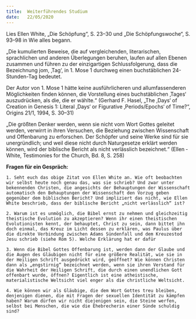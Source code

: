 ```yaml
---
title:  Weiterführendes Studium
date:   22/05/2020
---
```


Lies Ellen White, „Die Schöpfung“, S. 23–30 und „Die Schöpfungswoche“, S. 93–98 in Wie alles begann.

„Die kumulierten Beweise, die auf vergleichenden, literarischen, sprachlichen und anderen Überlegungen beruhen, laufen auf allen Ebenen zusammen und führen zu der einzigartigen Schlussfolgerung, dass die Bezeichnung jom, ‚Tag‘, in 1. Mose 1 durchweg einen buchstäblichen 24-Stunden-Tag bedeutet.

Der Autor von 1. Mose 1 hätte keine ausführlicheren und allumfassenderen Möglichkeiten finden können, die Vorstellung eines buchstäblichen ‚­Tages‘ auszudrücken, als die, die er wählte.“ (Gerhard F. Hasel, „The ‚Days‘ of Creation in Genesis 1: Literal ‚Days‘ or Figurative ‚Periods/Epochs‘ of Time?“, Origins 21/1, 1994, S. 30–31)

„Die größten Denker werden, wenn sie nicht vom Wort Gottes geleitet werden, verwirrt in ihren Versuchen, die Beziehung zwischen Wissenschaft und Offenbarung zu erforschen. Der Schöpfer und seine Werke sind für sie unergründlich; und weil diese nicht durch Naturgesetze erklärt werden können, wird der biblische Bericht als nicht verlässlich bezeichnet.“ (Ellen ­White, ­Testimonies for the Church, Bd. 8, S. 258)

**Fragen für ein Gespräch:**

`1. Seht euch das obige Zitat von Ellen White an. Wie oft beobachten wir selbst heute noch genau das, was sie schrieb? Und zwar unter bekennenden Christen, die angesichts der Behauptungen der Wissenschaft automatisch den Behauptungen der Wissenschaft den Vorzug geben gegenüber dem biblischen Bericht? Und impliziert das nicht, wie Ellen White beschrieb, dass der biblische Bericht „nicht verlässlich“ ist?`

`2. Warum ist es unmöglich, die Bibel ernst zu nehmen und gleichzeitig theistische Evolution zu akzeptieren? Wenn ihr einen theistischen Evolutionisten kennt, der behauptet, Christ zu sein, dann bittet ihn doch einmal, das Kreuz im Licht dessen zu erklären, was Paulus über die direkte Verbindung zwischen Adams Sündenfall und dem Kreuzestod Jesu schrieb (siehe Röm 5). Welche Erklärung hat er dafür`

`3. Wenn die Bibel Gottes Offenbarung ist, werden dann der Glaube und die Augen des Gläubigen nicht für eine größere Realität, wie sie in der Heiligen Schrift ausgedrückt wird, geöffnet? Wie können Christen dann als „engstirnig“ bezeichnet werden, wenn sie ihren Verstand für die Wahrheit der Heiligen Schrift, die durch einen unendlichen Gott offenbart wurde, öffnen? Eigentlich ist eine atheistische, materialistische Weltsicht viel enger als die christliche Weltsicht.`

`4. Wie können wir als Gläubige, die dem Wort Gottes treu bleiben, denjenigen dienen, die mit Fragen der sexuellen Identität zu kämpfen haben? Warum dürfen wir nicht diejenigen sein, die Steine werfen, selbst bei Menschen, die wie die Ehebrecherin einer Sünde schuldig sind?`
